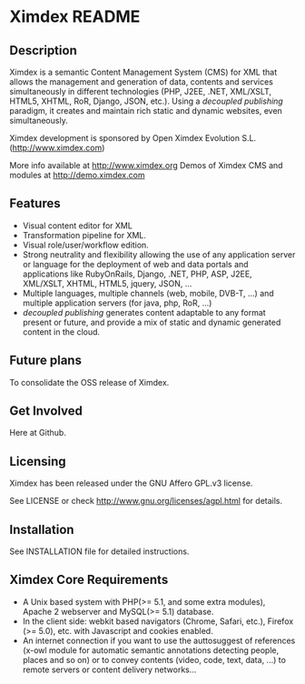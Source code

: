 # Ximdex README

Description
-----------

  Ximdex is a semantic Content Management System (CMS) for XML that allows the management and generation of data, contents 
  and services simultaneously in different technologies (PHP, J2EE, .NET, XML/XSLT, HTML5, XHTML, RoR, Django, JSON, etc.). Using 
  a _decoupled publishing_ paradigm, it creates and maintain rich static and dynamic websites, even simultaneously.
  
  Ximdex development is sponsored by Open Ximdex Evolution S.L. (http://www.ximdex.com)
  
  More info available at http://www.ximdex.org
  Demos of Ximdex CMS and modules at http://demo.ximdex.com


Features
--------

  - Visual content editor for XML
  - Transformation pipeline for XML.
  - Visual role/user/workflow edition.
  - Strong neutrality and flexibility allowing the use of any application server or language for the deployment 
    of web and data portals and applications like RubyOnRails, Django, .NET, PHP, ASP, J2EE, XML/XSLT, XHTML, HTML5, jquery, JSON, ...
  - Multiple languages, multiple channels (web, mobile, DVB-T, ...) and multiple application servers (for java, php, RoR, ...)
  - _decoupled publishing_ generates content adaptable to any format present or future, and provide a mix of static and dynamic generated content in the cloud.


Future plans
------------

  To consolidate the OSS release of Ximdex.

Get Involved
------------

  Here at Github.

Licensing
------------

  Ximdex has been released under the GNU Affero GPL.v3 license.

  See LICENSE or check http://www.gnu.org/licenses/agpl.html for details.

 
Installation
------------

  See INSTALLATION file for detailed instructions.

Ximdex Core Requirements 
------------------------

  -  A Unix based system with PHP(>= 5.1, and some extra modules), Apache 2 webserver and MySQL(>= 5.1) database.
  -  In the client side: webkit based navigators (Chrome, Safari, etc.), Firefox (>= 5.0), etc. with Javascript and cookies enabled. 
  -  An internet connection if you want to use the auttosuggest of references (x-owl module for automatic semantic annotations detecting people, places and so on) or to convey contents (video, code, text, data, ...) to remote servers or content delivery networks...
